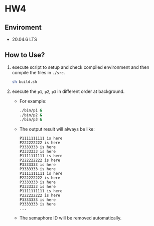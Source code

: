 # HW4
## Enviroment
* 20.04.6 LTS

## How to Use?
1. execute script to setup and check compiled environment and then compile the files in `./src`.
    ``` bash
    sh build.sh
    ```

2. execute the `p1`, `p2`, `p3` in different order at background.
    * For example:
        ``` bash
        ./bin/p1 &
        ./bin/p2 &
        ./bin/p3 &
        ```
    * The output result will always be like:
        ```
        P1111111111 is here
        P222222222 is here
        P3333333 is here
        P3333333 is here
        P1111111111 is here
        P222222222 is here
        P3333333 is here
        P3333333 is here
        P1111111111 is here
        P222222222 is here
        P3333333 is here
        P3333333 is here
        P1111111111 is here
        P222222222 is here
        P3333333 is here
        P3333333 is here
        ...
        ```
    * The semaphore ID will be removed automatically.